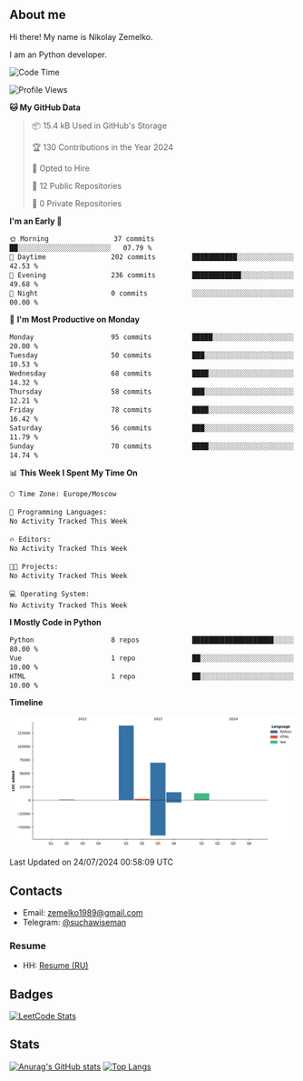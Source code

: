 ## About me
Hi there! My name is Nikolay Zemelko. 

I am an Python developer.

<!--START_SECTION:waka-->
![Code Time](http://img.shields.io/badge/Code%20Time-91%20hrs%202%20mins-blue)

![Profile Views](http://img.shields.io/badge/Profile%20Views-0-blue)

**🐱 My GitHub Data** 

> 📦 15.4 kB Used in GitHub's Storage 
 > 
> 🏆 130 Contributions in the Year 2024
 > 
> 💼 Opted to Hire
 > 
> 📜 12 Public Repositories 
 > 
> 🔑 0 Private Repositories 
 > 
**I'm an Early 🐤** 

```text
🌞 Morning                37 commits          ██░░░░░░░░░░░░░░░░░░░░░░░   07.79 % 
🌆 Daytime                202 commits         ███████████░░░░░░░░░░░░░░   42.53 % 
🌃 Evening                236 commits         ████████████░░░░░░░░░░░░░   49.68 % 
🌙 Night                  0 commits           ░░░░░░░░░░░░░░░░░░░░░░░░░   00.00 % 
```
📅 **I'm Most Productive on Monday** 

```text
Monday                   95 commits          █████░░░░░░░░░░░░░░░░░░░░   20.00 % 
Tuesday                  50 commits          ███░░░░░░░░░░░░░░░░░░░░░░   10.53 % 
Wednesday                68 commits          ████░░░░░░░░░░░░░░░░░░░░░   14.32 % 
Thursday                 58 commits          ███░░░░░░░░░░░░░░░░░░░░░░   12.21 % 
Friday                   78 commits          ████░░░░░░░░░░░░░░░░░░░░░   16.42 % 
Saturday                 56 commits          ███░░░░░░░░░░░░░░░░░░░░░░   11.79 % 
Sunday                   70 commits          ████░░░░░░░░░░░░░░░░░░░░░   14.74 % 
```


📊 **This Week I Spent My Time On** 

```text
🕑︎ Time Zone: Europe/Moscow

💬 Programming Languages: 
No Activity Tracked This Week

🔥 Editors: 
No Activity Tracked This Week

🐱‍💻 Projects: 
No Activity Tracked This Week

💻 Operating System: 
No Activity Tracked This Week
```

**I Mostly Code in Python** 

```text
Python                   8 repos             ████████████████████░░░░░   80.00 % 
Vue                      1 repo              ██░░░░░░░░░░░░░░░░░░░░░░░   10.00 % 
HTML                     1 repo              ██░░░░░░░░░░░░░░░░░░░░░░░   10.00 % 
```



**Timeline**

![Lines of Code chart](https://raw.githubusercontent.com/zemelko/zemelko/main/assets/bar_graph.png)


 Last Updated on 24/07/2024 00:58:09 UTC
<!--END_SECTION:waka-->

## Contacts

* Email: [zemelko1989@gmail.com](mailto:zemelko1989@gmail.com)
* Telegram: [@suchawiseman](https://t.me/suchawiseman)


### Resume

* HH: [Resume (RU)](https://hh.ru/resume/4a4435a9ff09e87f6c0039ed1f4e475572454c)

## Badges

[![LeetCode Stats](https://leetcode.card.workers.dev/zemelko?font=source_code_pro&extension=null)](https://leetcode.com/zemelko/)

## Stats
[![Anurag's GitHub stats](https://github-readme-stats.vercel.app/api?username=zemelko)](https://github.com/zemelko/github-readme-stats)
[![Top Langs](https://github-readme-stats.vercel.app/api/top-langs/?username=zemelko&layout=compact&langs_count=10)](https://github.com/zemelko/github-readme-stats)
